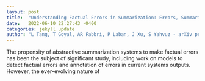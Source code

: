 ```yaml
---
layout: post
title:  "Understanding Factual Errors in Summarization: Errors, Summarizers, Datasets, Error Detectors"
date:   2022-06-10 22:27:43 -0400
categories: jekyll update
author: "L Tang, T Goyal, AR Fabbri, P Laban, J Xu, S Yahvuz - arXiv preprint arXiv , 2022"
---
```

The propensity of abstractive summarization systems to make factual errors has been the subject of significant study, including work on models to detect factual errors and annotation of errors in current systems  outputs. However, the ever-evolving nature of 
